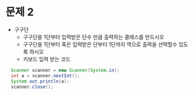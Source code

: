 # 문제 2

- 구구단  
  - 구구단을 1단부터 입력받은 단수 만큼 출력하는 클래스를 만드시오 
  - 구구단을 1단부터 혹은 입력받은 단부터 1단까지 역으로 출력을 선택할수 있도록 하시오 
  - 키보드 입력 받는 코드
``` java
  Scanner scanner = new Scanner(System.in);
  int a = scanner.nextInt();
  System.out.println(a);
  scanner.close();
```


